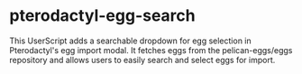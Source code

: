 # pterodactyl-egg-search
This UserScript adds a searchable dropdown for egg selection in Pterodactyl's egg import modal. It fetches eggs from the pelican-eggs/eggs repository and allows users to easily search and select eggs for import.
